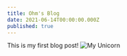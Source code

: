 ```yaml
---
title: Ohm's Blog
date: 2021-06-14T00:00:00.000Z
published: true
---
```


This is my first blog post!
![My Unicorn](https://talentbacker.com/wp-content/uploads/2020/04/Michael-Jordan-6.jpg)
